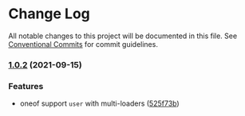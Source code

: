 # Change Log

All notable changes to this project will be documented in this file. See [Conventional Commits](https://conventionalcommits.org) for commit guidelines.

### [1.0.2](https://github.com/allex/oneof-loader/compare/1.0.1...1.0.2) (2021-09-15)


### Features

* oneof support `user` with multi-loaders ([525f73b](https://github.com/allex/oneof-loader/commit/525f73b9f7b19b44722160cbc7ddeae6ed0f30b7))

